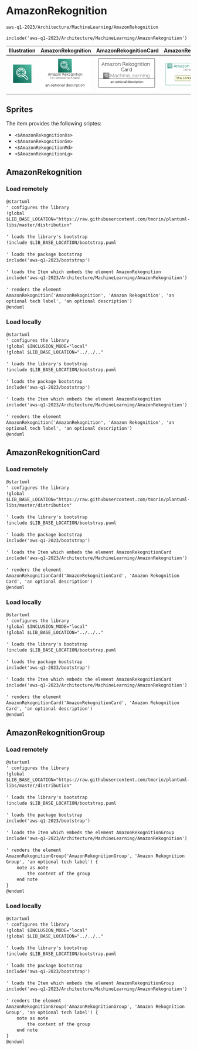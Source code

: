 # AmazonRekognition


```text
aws-q1-2023/Architecture/MachineLearning/AmazonRekognition
```

```text
include('aws-q1-2023/Architecture/MachineLearning/AmazonRekognition')
```



| Illustration | AmazonRekognition | AmazonRekognitionCard | AmazonRekognitionGroup |
| :---: | :---: | :---: | :---: |
| ![illustration for Illustration](../../../aws-q1-2023/Architecture/MachineLearning/AmazonRekognition.png) | ![illustration for AmazonRekognition](../../../aws-q1-2023/Architecture/MachineLearning/AmazonRekognition.Local.png) | ![illustration for AmazonRekognitionCard](../../../aws-q1-2023/Architecture/MachineLearning/AmazonRekognitionCard.Local.png) | ![illustration for AmazonRekognitionGroup](../../../aws-q1-2023/Architecture/MachineLearning/AmazonRekognitionGroup.Local.png) |



## Sprites
The item provides the following sriptes:

- `<$AmazonRekognitionXs>`
- `<$AmazonRekognitionSm>`
- `<$AmazonRekognitionMd>`
- `<$AmazonRekognitionLg>`





## AmazonRekognition

### Load remotely
```plantuml
@startuml
' configures the library
!global $LIB_BASE_LOCATION="https://raw.githubusercontent.com/tmorin/plantuml-libs/master/distribution"

' loads the library's bootstrap
!include $LIB_BASE_LOCATION/bootstrap.puml

' loads the package bootstrap
include('aws-q1-2023/bootstrap')

' loads the Item which embeds the element AmazonRekognition
include('aws-q1-2023/Architecture/MachineLearning/AmazonRekognition')

' renders the element
AmazonRekognition('AmazonRekognition', 'Amazon Rekognition', 'an optional tech label', 'an optional description')
@enduml
```

### Load locally
```plantuml
@startuml
' configures the library
!global $INCLUSION_MODE="local"
!global $LIB_BASE_LOCATION="../../.."

' loads the library's bootstrap
!include $LIB_BASE_LOCATION/bootstrap.puml

' loads the package bootstrap
include('aws-q1-2023/bootstrap')

' loads the Item which embeds the element AmazonRekognition
include('aws-q1-2023/Architecture/MachineLearning/AmazonRekognition')

' renders the element
AmazonRekognition('AmazonRekognition', 'Amazon Rekognition', 'an optional tech label', 'an optional description')
@enduml
```

## AmazonRekognitionCard

### Load remotely
```plantuml
@startuml
' configures the library
!global $LIB_BASE_LOCATION="https://raw.githubusercontent.com/tmorin/plantuml-libs/master/distribution"

' loads the library's bootstrap
!include $LIB_BASE_LOCATION/bootstrap.puml

' loads the package bootstrap
include('aws-q1-2023/bootstrap')

' loads the Item which embeds the element AmazonRekognitionCard
include('aws-q1-2023/Architecture/MachineLearning/AmazonRekognition')

' renders the element
AmazonRekognitionCard('AmazonRekognitionCard', 'Amazon Rekognition Card', 'an optional description')
@enduml
```

### Load locally
```plantuml
@startuml
' configures the library
!global $INCLUSION_MODE="local"
!global $LIB_BASE_LOCATION="../../.."

' loads the library's bootstrap
!include $LIB_BASE_LOCATION/bootstrap.puml

' loads the package bootstrap
include('aws-q1-2023/bootstrap')

' loads the Item which embeds the element AmazonRekognitionCard
include('aws-q1-2023/Architecture/MachineLearning/AmazonRekognition')

' renders the element
AmazonRekognitionCard('AmazonRekognitionCard', 'Amazon Rekognition Card', 'an optional description')
@enduml
```

## AmazonRekognitionGroup

### Load remotely
```plantuml
@startuml
' configures the library
!global $LIB_BASE_LOCATION="https://raw.githubusercontent.com/tmorin/plantuml-libs/master/distribution"

' loads the library's bootstrap
!include $LIB_BASE_LOCATION/bootstrap.puml

' loads the package bootstrap
include('aws-q1-2023/bootstrap')

' loads the Item which embeds the element AmazonRekognitionGroup
include('aws-q1-2023/Architecture/MachineLearning/AmazonRekognition')

' renders the element
AmazonRekognitionGroup('AmazonRekognitionGroup', 'Amazon Rekognition Group', 'an optional tech label') {
    note as note
        the content of the group
    end note
}
@enduml
```

### Load locally
```plantuml
@startuml
' configures the library
!global $INCLUSION_MODE="local"
!global $LIB_BASE_LOCATION="../../.."

' loads the library's bootstrap
!include $LIB_BASE_LOCATION/bootstrap.puml

' loads the package bootstrap
include('aws-q1-2023/bootstrap')

' loads the Item which embeds the element AmazonRekognitionGroup
include('aws-q1-2023/Architecture/MachineLearning/AmazonRekognition')

' renders the element
AmazonRekognitionGroup('AmazonRekognitionGroup', 'Amazon Rekognition Group', 'an optional tech label') {
    note as note
        the content of the group
    end note
}
@enduml
```

